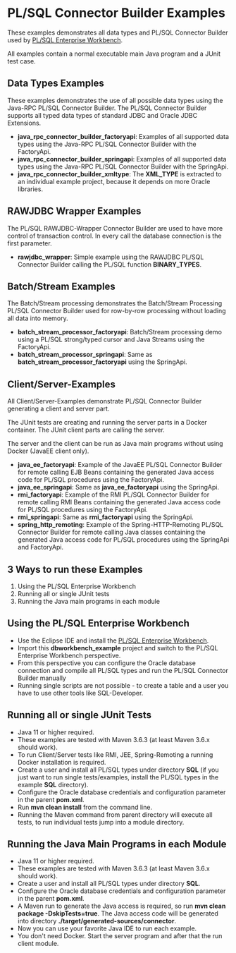 # PL/SQL Connector Builder Examples

These examples demonstrates all data types and PL/SQL Connector Builder used by [PL/SQL Enterprise Workbench](http://jr-database-tools.com).

All examples contain a normal executable main Java program and a JUnit test case.

## Data Types Examples
These examples demonstrates the use of all possible data types using the Java-RPC PL/SQL Connector Builder. The PL/SQL Connector Builder supports all typed data types of standard JDBC and Oracle JDBC Extensions.

- **java_rpc_connector_builder_factoryapi**: Examples of all supported data types using the Java-RPC PL/SQL Connector Builder with the FactoryApi.
- **java_rpc_connector_builder_springapi**: Examples of all supported data types using the Java-RPC PL/SQL Connector Builder with the SpringApi.
- **java_rpc_connector_builder_xmltype**: The **XML_TYPE** is extracted to an individual example project, because it depends on more Oracle libraries. 

## RAWJDBC Wrapper Examples
The PL/SQL RAWJDBC-Wrapper Connector Builder are used to have more control of transaction control. In every call the database connection is the first parameter.

- **rawjdbc_wrapper**: Simple example using the RAWJDBC PL/SQL Connector Builder calling the PL/SQL function **BINARY_TYPES**.

## Batch/Stream Examples
The Batch/Stream processing demonstrates the Batch/Stream Processing PL/SQL Connector Builder used for row-by-row processing without loading all data into memory.

- **batch_stream_processor_factoryapi**: Batch/Stream processing demo using a PL/SQL strong/typed cursor and Java Streams using the FactoryApi.
- **batch_stream_processor_springapi**: Same as **batch_stream_processor_factoryapi** using the SpringApi.

## Client/Server-Examples
All Client/Server-Examples demonstrate PL/SQL Connector Builder generating a client and server part. 

The JUnit tests are creating and running the server parts in a Docker container. The JUnit client parts are calling the server.

The server and the client can be run as Java main programs without using Docker (JavaEE client only).

- **java_ee_factoryapi**: Example of the JavaEE PL/SQL Connector Builder for remote calling EJB Beans containing the generated Java access code for PL/SQL procedures using the FactoryApi.
- **java_ee_springapi**: Same as **java_ee_factoryapi** using the SpringApi.
- **rmi_factoryapi**: Example of the RMI PL/SQL Connector Builder for remote calling RMI Beans containing the generated Java access code for PL/SQL procedures using the FactoryApi.
- **rmi_springapi**: Same as **rmi_factoryapi** using the SpringApi.
- **spring_http_remoting**: Example of the Spring-HTTP-Remoting PL/SQL Connector Builder for remote calling Java classes containing the generated Java access code for PL/SQL procedures using the SpringApi and FactoryApi.

## 3 Ways to run these Examples
1. Using the PL/SQL Enterprise Workbench
2. Running all or single JUnit tests
3. Running the Java main programs in each module

## Using the PL/SQL Enterprise Workbench
- Use the Eclipse IDE and install the [PL/SQL Enterprise Workbench](http://jr-database-tools.com).
- Import this **dbworkbench_example**  project and switch to the PL/SQL Enterprise Workbench perspective.
- From this perspective you can configure the Oracle database connection and compile all PL/SQL types and run the PL/SQL Connector Builder manually
- Running single scripts are not possible - to create a table and a user you have to use other tools like SQL-Developer.

## Running all or single JUnit Tests
- Java 11 or higher required.
- These examples are tested with Maven 3.6.3 (at least Maven 3.6.x should work).
- To run Client/Server tests like RMI, JEE, Spring-Remoting a running Docker installation is required. 
- Create a user and install all PL/SQL types under directory **SQL** (if you just want to run single tests/examples, install the PL/SQL types in the example **SQL** directory).
- Configure the Oracle database credentials and configuration parameter in the parent **pom.xml**.
- Run **mvn clean install** from the command line.
- Running the Maven command from parent directory will execute all tests, to run individual tests jump into a module directory.

## Running the Java Main Programs in each Module
- Java 11 or higher required.
- These examples are tested with Maven 3.6.3 (at least Maven 3.6.x should work).
- Create a user and install all PL/SQL types under directory **SQL**.
- Configure the Oracle database credentials and configuration parameter in the parent **pom.xml**.
- A Maven run to generate the Java access is required, so run **mvn clean package -DskipTests=true**. The Java access code will be generated into directory **./target/generated-sources/connector**.
- Now you can use your favorite Java IDE to run each example.
- You don't need Docker. Start the server program and after that the run client module.
